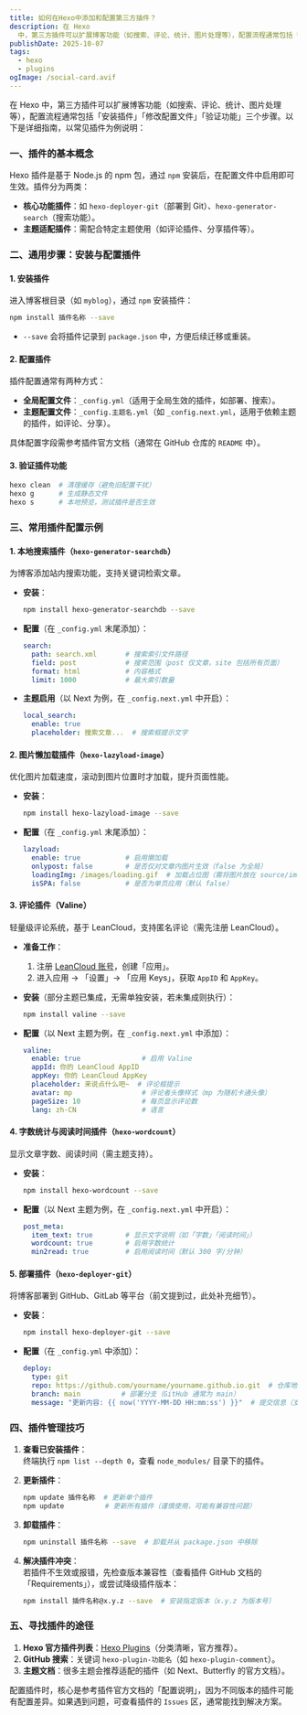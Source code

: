 ```yaml
---
title: 如何在Hexo中添加和配置第三方插件？
description: 在 Hexo
  中，第三方插件可以扩展博客功能（如搜索、评论、统计、图片处理等），配置流程通常包括「安装插件」「修改配置文件」「验证功能」三个步骤。以下是详细指南，以常见插件为例说明
publishDate: 2025-10-07
tags:
  - hexo
  - plugins
ogImage: /social-card.avif
---
```

在 Hexo 中，第三方插件可以扩展博客功能（如搜索、评论、统计、图片处理等），配置流程通常包括「安装插件」「修改配置文件」「验证功能」三个步骤。以下是详细指南，以常见插件为例说明：


### **一、插件的基本概念**
Hexo 插件是基于 Node.js 的 npm 包，通过 `npm` 安装后，在配置文件中启用即可生效。插件分为两类：
- **核心功能插件**：如 `hexo-deployer-git`（部署到 Git）、`hexo-generator-search`（搜索功能）。
- **主题适配插件**：需配合特定主题使用（如评论插件、分享插件等）。


### **二、通用步骤：安装与配置插件**
#### 1. 安装插件
进入博客根目录（如 `myblog`），通过 `npm` 安装插件：
```bash
npm install 插件名称 --save
```
- `--save` 会将插件记录到 `package.json` 中，方便后续迁移或重装。


#### 2. 配置插件
插件配置通常有两种方式：
- **全局配置文件**：`_config.yml`（适用于全局生效的插件，如部署、搜索）。
- **主题配置文件**：`_config.主题名.yml`（如 `_config.next.yml`，适用于依赖主题的插件，如评论、分享）。

具体配置字段需参考插件官方文档（通常在 GitHub 仓库的 `README` 中）。


#### 3. 验证插件功能
```bash
hexo clean  # 清理缓存（避免旧配置干扰）
hexo g      # 生成静态文件
hexo s      # 本地预览，测试插件是否生效
```


### **三、常用插件配置示例**

#### 1. 本地搜索插件（`hexo-generator-searchdb`）
为博客添加站内搜索功能，支持关键词检索文章。

- **安装**：
  ```bash
  npm install hexo-generator-searchdb --save
  ```

- **配置**（在 `_config.yml` 末尾添加）：
  ```yaml
  search:
    path: search.xml       # 搜索索引文件路径
    field: post            # 搜索范围（post 仅文章，site 包括所有页面）
    format: html           # 内容格式
    limit: 1000            # 最大索引数量
  ```

- **主题启用**（以 Next 为例，在 `_config.next.yml` 中开启）：
  ```yaml
  local_search:
    enable: true
    placeholder: 搜索文章...  # 搜索框提示文字
  ```


#### 2. 图片懒加载插件（`hexo-lazyload-image`）
优化图片加载速度，滚动到图片位置时才加载，提升页面性能。

- **安装**：
  ```bash
  npm install hexo-lazyload-image --save
  ```

- **配置**（在 `_config.yml` 末尾添加）：
  ```yaml
  lazyload:
    enable: true           # 启用懒加载
    onlypost: false        # 是否仅对文章内图片生效（false 为全局）
    loadingImg: /images/loading.gif  # 加载占位图（需将图片放在 source/images/）
    isSPA: false           # 是否为单页应用（默认 false）
  ```


#### 3. 评论插件（Valine）
轻量级评论系统，基于 LeanCloud，支持匿名评论（需先注册 LeanCloud）。

- **准备工作**：
  1. 注册 [LeanCloud 账号](https://console.leancloud.app/)，创建「应用」。
  2. 进入应用 → 「设置」→ 「应用 Keys」，获取 `AppID` 和 `AppKey`。

- **安装**（部分主题已集成，无需单独安装，若未集成则执行）：
  ```bash
  npm install valine --save
  ```

- **配置**（以 Next 主题为例，在 `_config.next.yml` 中添加）：
  ```yaml
  valine:
    enable: true               # 启用 Valine
    appId: 你的 LeanCloud AppID
    appKey: 你的 LeanCloud AppKey
    placeholder: 来说点什么吧~  # 评论框提示
    avatar: mp                 # 评论者头像样式（mp 为随机卡通头像）
    pageSize: 10               # 每页显示评论数
    lang: zh-CN                # 语言
  ```


#### 4. 字数统计与阅读时间插件（`hexo-wordcount`）
显示文章字数、阅读时间（需主题支持）。

- **安装**：
  ```bash
  npm install hexo-wordcount --save
  ```

- **配置**（以 Next 主题为例，在 `_config.next.yml` 中开启）：
  ```yaml
  post_meta:
    item_text: true        # 显示文字说明（如「字数」「阅读时间」）
    wordcount: true        # 启用字数统计
    min2read: true         # 启用阅读时间（默认 300 字/分钟）
  ```


#### 5. 部署插件（`hexo-deployer-git`）
将博客部署到 GitHub、GitLab 等平台（前文提到过，此处补充细节）。

- **安装**：
  ```bash
  npm install hexo-deployer-git --save
  ```

- **配置**（在 `_config.yml` 中添加）：
  ```yaml
  deploy:
    type: git
    repo: https://github.com/yourname/yourname.github.io.git  # 仓库地址
    branch: main          # 部署分支（GitHub 通常为 main）
    message: "更新内容: {{ now('YYYY-MM-DD HH:mm:ss') }}"  # 提交信息（支持时间变量）
  ```


### **四、插件管理技巧**
1. **查看已安装插件**：  
   终端执行 `npm list --depth 0`，查看 `node_modules/` 目录下的插件。

2. **更新插件**：  
   ```bash
   npm update 插件名称  # 更新单个插件
   npm update          # 更新所有插件（谨慎使用，可能有兼容性问题）
   ```

3. **卸载插件**：  
   ```bash
   npm uninstall 插件名称 --save  # 卸载并从 package.json 中移除
   ```

4. **解决插件冲突**：  
   若插件不生效或报错，先检查版本兼容性（查看插件 GitHub 文档的「Requirements」），或尝试降级插件版本：  
   ```bash
   npm install 插件名称@x.y.z --save  # 安装指定版本（x.y.z 为版本号）
   ```


### **五、寻找插件的途径**
1. **Hexo 官方插件列表**：[Hexo Plugins](https://hexo.io/plugins/)（分类清晰，官方推荐）。
2. **GitHub 搜索**：关键词 `hexo-plugin-功能名`（如 `hexo-plugin-comment`）。
3. **主题文档**：很多主题会推荐适配的插件（如 Next、Butterfly 的官方文档）。


配置插件时，核心是参考插件官方文档的「配置说明」，因为不同版本的插件可能有配置差异。如果遇到问题，可查看插件的 `Issues` 区，通常能找到解决方案。
